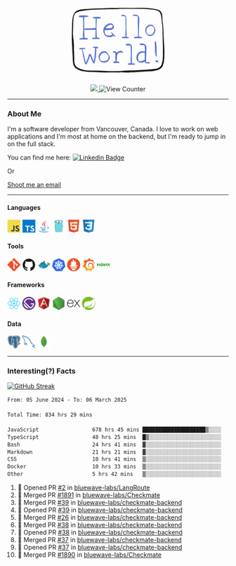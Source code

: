 <div align="center">
    <img src="./img/hello_world.webp" height="200px" width="">
    <div>
        <a href="https://www.linkedin.com/in/ajhollid">
            <img src="https://img.shields.io/badge/LinkedIn-blue"/>
        </a>
        <img src="https://komarev.com/ghpvc/?username=ajhollid&color=yellow" alt="View Counter">
    </div>
</div>

---

### About Me

I'm a software developer from Vancouver, Canada. I love to work on web applications and I'm most at home on the backend, but I'm ready to jump in on the full stack.

You can find me here: [![Linkedin Badge](https://img.shields.io/badge/-ajhollid-blue?style=flat&logo=Linkedin&logoColor=white)](https://www.linkedin.com/in/ajhollid)

Or

[Shoot me an email](mailto:ajhollid@gmail.com)

---

#### Languages

<div>
    <img src="./img/devicons/javascript-original.svg" width=30 height=30 alt="JavaScript">
    <img src="/img/devicons/typescript-original.svg" width=30 height=30 alt="TypeScript">
    <img src="./img/devicons/java-original.svg" width=30 height=30 alt="Java">
    <img src="./img/devicons/go-original.svg" width=30 height=30 alt="Golang">
    <img src="./img/devicons/html5-original.svg" width=30 height=30 alt="HTML 5">
    <img src="./img/devicons/css3-original.svg" width=30 height=30 alt="CSS 3">
</div>

#### Tools

<div>
    <img src="./img/devicons/git-original.svg" width=30 height=30 alt="Git">
    <img src="./img/devicons/github-original.svg" width=30 height=30 alt="Github">
    <img src="./img/devicons/docker-original.svg" width=30 
    height=30 alt="Docker">
    <img src="./img/devicons/kubernetes-original.svg" width=30 height=30 alt="K8">
    <img src="./img/devicons/prometheus-original.svg" width=30 height=30 alt="Prometheus">
    <img src="./img/devicons/grafana-original.svg" width=30 height=30 alt="Grafana">
    <img src="./img/devicons/nginx-original.svg" width=30 height=30 alt="Nginx">
</div>

#### Frameworks

<div>
    <img src="./img/devicons/react-original.svg" width=30 height=30 alt="React">
    <img src="./img/devicons/gatsby-original.svg" width=30 height=30 alt="Gatsby">
    <img src="./img/devicons/angularjs-original.svg" width=30 height=30 alt="AngularJS">
    <img src="./img/devicons/nodejs-original.svg" width=30 height=30 alt="NodeJS">
    <img src="./img/devicons/express-original.svg" width=30 height=30 alt="Express">
    <img src="./img/devicons/spring-original.svg" width=30 height=30 alt="Spring">
</div>

#### Data

<div>
    <img src="./img/devicons/postgresql-original.svg" width=30 height=30 alt="Postgresql">
    <img src="./img/devicons/mysql-original.svg" width=30 height=30 alt="Mysql">
    <img src="./img/devicons/mongodb-original.svg" width=30 height=30 alt="MongoDB">
</div>

---

### Interesting(?) Facts

[![GitHub Streak](http://github-readme-streak-stats.herokuapp.com?user=ajhollid)](https://git.io/streak-stats)

 <!--START_SECTION:waka-->

```txt
From: 05 June 2024 - To: 06 March 2025

Total Time: 834 hrs 29 mins

JavaScript                 678 hrs 45 mins ████████████████████▒░░░░   80.79 %
TypeScript                 48 hrs 25 mins  █▒░░░░░░░░░░░░░░░░░░░░░░░   05.76 %
Bash                       24 hrs 41 mins  ▓░░░░░░░░░░░░░░░░░░░░░░░░   02.94 %
Markdown                   21 hrs 21 mins  ▓░░░░░░░░░░░░░░░░░░░░░░░░   02.54 %
CSS                        10 hrs 41 mins  ▒░░░░░░░░░░░░░░░░░░░░░░░░   01.27 %
Docker                     10 hrs 33 mins  ▒░░░░░░░░░░░░░░░░░░░░░░░░   01.26 %
Other                      5 hrs 42 mins   ▒░░░░░░░░░░░░░░░░░░░░░░░░   00.68 %
```

<!--END_SECTION:waka-->


<!--START_SECTION:activity-->
1. 💪 Opened PR [#2](https://github.com/bluewave-labs/LangRoute/pull/2) in [bluewave-labs/LangRoute](https://github.com/bluewave-labs/LangRoute)
2. 🎉 Merged PR [#1891](https://github.com/bluewave-labs/Checkmate/pull/1891) in [bluewave-labs/Checkmate](https://github.com/bluewave-labs/Checkmate)
3. 🎉 Merged PR [#39](https://github.com/bluewave-labs/checkmate-backend/pull/39) in [bluewave-labs/checkmate-backend](https://github.com/bluewave-labs/checkmate-backend)
4. 💪 Opened PR [#39](https://github.com/bluewave-labs/checkmate-backend/pull/39) in [bluewave-labs/checkmate-backend](https://github.com/bluewave-labs/checkmate-backend)
5. 🎉 Merged PR [#26](https://github.com/bluewave-labs/checkmate-backend/pull/26) in [bluewave-labs/checkmate-backend](https://github.com/bluewave-labs/checkmate-backend)
6. 🎉 Merged PR [#38](https://github.com/bluewave-labs/checkmate-backend/pull/38) in [bluewave-labs/checkmate-backend](https://github.com/bluewave-labs/checkmate-backend)
7. 💪 Opened PR [#38](https://github.com/bluewave-labs/checkmate-backend/pull/38) in [bluewave-labs/checkmate-backend](https://github.com/bluewave-labs/checkmate-backend)
8. 🎉 Merged PR [#37](https://github.com/bluewave-labs/checkmate-backend/pull/37) in [bluewave-labs/checkmate-backend](https://github.com/bluewave-labs/checkmate-backend)
9. 💪 Opened PR [#37](https://github.com/bluewave-labs/checkmate-backend/pull/37) in [bluewave-labs/checkmate-backend](https://github.com/bluewave-labs/checkmate-backend)
10. 🎉 Merged PR [#1890](https://github.com/bluewave-labs/Checkmate/pull/1890) in [bluewave-labs/Checkmate](https://github.com/bluewave-labs/Checkmate)
<!--END_SECTION:activity-->
